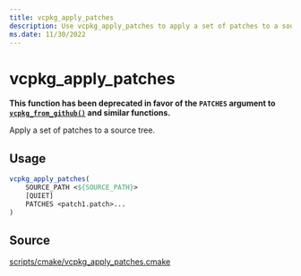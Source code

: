 ```yaml
---
title: vcpkg_apply_patches
description: Use vcpkg_apply_patches to apply a set of patches to a source tree.
ms.date: 11/30/2022
---
```

# vcpkg_apply_patches

**This function has been deprecated in favor of the `PATCHES` argument to [`vcpkg_from_github()`](vcpkg_from_github.md#patches) and similar functions.**

Apply a set of patches to a source tree.

## Usage

```cmake
vcpkg_apply_patches(
    SOURCE_PATH <${SOURCE_PATH}>
    [QUIET]
    PATCHES <patch1.patch>...
)
```

## Source

[scripts/cmake/vcpkg\_apply\_patches.cmake](https://github.com/Microsoft/vcpkg/blob/master/scripts/cmake/vcpkg_apply_patches.cmake)
